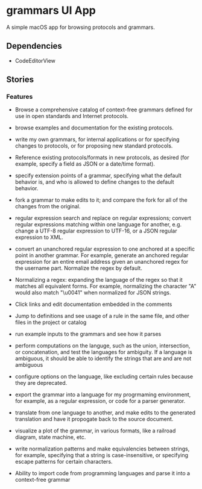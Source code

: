 # grammars UI App

A simple macOS app for browsing protocols and grammars.

## Dependencies

* CodeEditorView

## Stories

### Features

* Browse a comprehensive catalog of context-free grammars defined for use in open standards and Internet protocols.

* browse examples and documentation for the existing protocols.

* write my own grammars, for internal applications or for specifying changes to protocols, or for proposing new standard protocols.

* Reference existing protocols/formats in new protocols, as desired (for example, specify a field as JSON or a date/time format).

* specify extension points of a grammar, specifying what the default behavior is, and who is allowed to define changes to the default behavior.

* fork a grammar to make edits to it; and compare the fork for all of the changes from the original.

* regular expression search and replace on regular expressions; convert regular expressions matching within one language for another, e.g. change a UTF-8 regular expression to UTF-16, or a JSON regular expression to XML.

* convert an unanchored regular expression to one anchored at a specific point in another grammar. For example, generate an anchored regular expression for an entire email address given an unanchored regex for the username part. Normalize the regex by default.

* Normalizing a regex: expanding the language of the regex so that it matches all equivalent forms. For example, normalizing the character "A" would also match "\u0041" when normalized for JSON strings.

* Click links and edit documentation embedded in the comments

* Jump to definitions and see usage of a rule in the same file, and other files in the project or catalog

* run example inputs to the grammars and see how it parses

* perform computations on the languge, such as the union, intersection, or concatenation, and test the languages for ambiguity. If a language is ambiguous, it should be able to identify the strings that are and are not ambiguous

* configure options on the language, like excluding certain rules because they are deprecated.

* export the grammar into a language for my progrmaming environment, for example, as a regular expression, or code for a parser generator.

* translate from one language to another, and make edits to the generated translation and have it propogate back to the source document.

* visualize a plot of the grammar, in various formats, like a railroad diagram, state machine, etc.

* write normalization patterns and make equivalencies between strings, for example, specifying that a string is case-insensitive, or specifying escape patterns for certain characters.

* Ability to import code from programming languages and parse it into a context-free grammar

